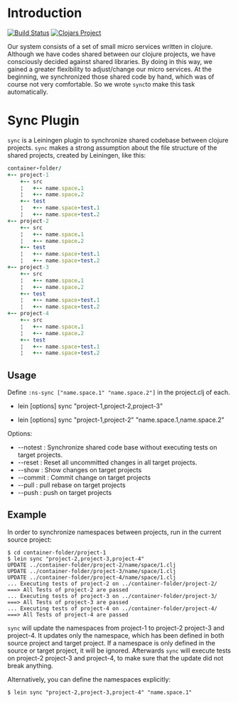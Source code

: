 # Introduction

[![Build Status](https://travis-ci.org/otto-de/leinsync.svg?branch=master)](https://travis-ci.org/otto-de/leinsync)
[![Clojars Project](https://img.shields.io/clojars/v/sync.svg)](https://clojars.org/sync)

Our system consists of a set of small micro services written in clojure.
Although we have codes shared between our clojure projects, we have consciously decided against shared libraries.
By doing in this way, we gained a greater flexibility to adjust/change our micro services.
At the beginning, we synchronized those shared code by hand, which was of course not very comfortable. So we wrote `sync`to make this task automatically.

# Sync Plugin
`sync` is a Leiningen plugin to synchronize shared codebase between clojure projects. `sync` makes a strong assumption about the file structure of  the shared projects, created by Leiningen, like this:

``` ruby
container-folder/
+-- project-1
    +-- src
    ¦   +-- name.space.1
    ¦   +-- name.space.2
    +-- test
    ¦   +-- name.space-test.1
    ¦   +-- name.space-test.2
+-- project-2
    +-- src
    ¦   +-- name.space.1
    ¦   +-- name.space.2
    +-- test
    ¦   +-- name.space-test.1
    ¦   +-- name.space-test.2
+-- project-3
    +-- src
    ¦   +-- name.space.1
    ¦   +-- name.space.2
    +-- test
    ¦   +-- name.space-test.1
    ¦   +-- name.space-test.2
+-- project-4
    +-- src
    ¦   +-- name.space.1
    ¦   +-- name.space.2
    +-- test
    ¦   +-- name.space-test.1
    ¦   +-- name.space-test.2
```

## Usage

Define `:ns-sync ["name.space.1" "name.space.2"]` in the project.clj of each.

* lein [options] sync "project-1,project-2,project-3"

* lein [options] sync "project-1,project-2" "name.space.1,name.space.2"

Options:
   + --notest  :  Synchronize shared code base without executing tests on target projects.
   + --reset   :  Reset all uncommitted changes in all target projects.
   + --show    :  Show changes on target projects
   + --commit  :  Commit change on target projects
   + --pull    :  pull rebase on target projects
   + --push    :  push on target projects

## Example
In order to synchronize namespaces between projects, run in the current source project:

    $ cd container-folder/project-1
    $ lein sync "project-2,project-3,project-4"
    UPDATE ../container-folder/project-2/name/space/1.clj
    UPDATE ../container-folder/project-3/name/space/1.clj
    UPDATE ../container-folder/project-4/name/space/1.clj
    ... Executing tests of project-2 on ../container-folder/project-2/
    ===> All Tests of project-2 are passed
    ... Executing tests of project-3 on ../container-folder/project-3/
    ===> All Tests of project-3 are passed
    ... Executing tests of project-4 on ../container-folder/project-4/
    ===> All Tests of project-4 are passed


`sync` will update the namespaces from project-1 to project-2 project-3 and project-4.
It updates only the namespace, which has been defined in both source project and target project.
If a namespace is  only defined in the source or target project, it will be ignored.
Afterwards `sync` will execute tests on project-2 project-3 and project-4, to make sure that the update did not break anything.

Alternatively, you can define the namespaces explicitly:

    $ lein sync "project-2,project-3,project-4" "name.space.1"
